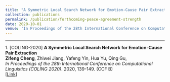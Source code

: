 ```yaml
---
title: "A Symmetric Local Search Network for Emotion-Cause Pair Extraction"
collection: publications
permalink: /publication/forthcoming-peace-agreement-strength
date: 2020-10-01
venue: 'In Proceedings of the 28th International Conference on Computational Linguistics (COLING 2020)'
---
```


---

<p><span class="STYLE1">1. [COLING-2020]</span> <strong>A Symmetric Local Search Network for Emotion-Cause Pair Extraction</strong><br>
    <strong>Zifeng Cheng</strong>, Zhiwei Jiang, Yafeng Yin, Hua Yu, Qing Gu,<br>
    <em>In Proceedings of the 28th International Conference on Computational Linguistics (COLING 2020)</em>. 2020, 139-149. 
	<span class="STYLE1">(CCF B)</span> <br>
	[<a href="https://www.aclweb.org/anthology/2020.coling-main.12/">Link</a>]
	
	

	



